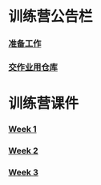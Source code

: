 # 训练营公告栏
### [准备工作](https://github.com/dfdyz/-/blob/main/getting_start.md)



### [交作业用仓库](https://github.com/dfdyz/2023RealityGameCamp_Programming)

# 训练营课件
### [Week 1](https://github.com/dfdyz/-/blob/main/Week1.md)
### [Week 2](https://github.com/dfdyz/-/blob/main/Week2.md)
### [Week 3](https://github.com/dfdyz/-/blob/main/Week3.md)

